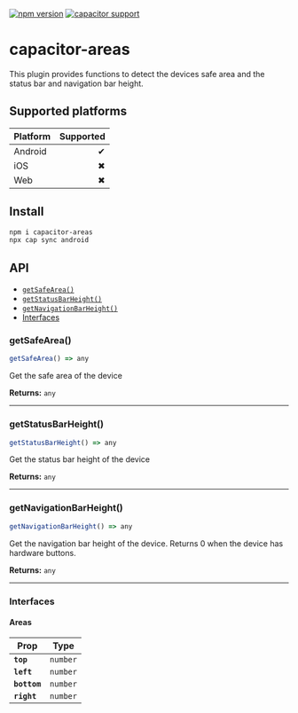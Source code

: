 [![npm version](https://badge.fury.io/js/capacitor-areas.svg)](https://badge.fury.io/js/capacitor-areas)
[![capacitor support](https://img.shields.io/badge/capacitor%20support-v3-brightgreen?logo=capacitor)](https://capacitorjs.com/)

# capacitor-areas

This plugin provides functions to detect the devices safe area and the status bar and navigation bar height.

## Supported platforms

| Platform | Supported |
| -------- | --------: |
| Android  |         ✔ |
| iOS      |         ✖ |
| Web      |         ✖ |

## Install

```bash
npm i capacitor-areas
npx cap sync android
```

## API

<docgen-index>

* [`getSafeArea()`](#getsafearea)
* [`getStatusBarHeight()`](#getstatusbarheight)
* [`getNavigationBarHeight()`](#getnavigationbarheight)
* [Interfaces](#interfaces)

</docgen-index>

<docgen-api>
<!--Update the source file JSDoc comments and rerun docgen to update the docs below-->

### getSafeArea()

```typescript
getSafeArea() => any
```

Get the safe area of the device

**Returns:** <code>any</code>

--------------------


### getStatusBarHeight()

```typescript
getStatusBarHeight() => any
```

Get the status bar height of the device

**Returns:** <code>any</code>

--------------------


### getNavigationBarHeight()

```typescript
getNavigationBarHeight() => any
```

Get the navigation bar height of the device. Returns 0 when the device has hardware buttons.

**Returns:** <code>any</code>

--------------------


### Interfaces


#### Areas

| Prop         | Type                |
| ------------ | ------------------- |
| **`top`**    | <code>number</code> |
| **`left`**   | <code>number</code> |
| **`bottom`** | <code>number</code> |
| **`right`**  | <code>number</code> |

</docgen-api>
